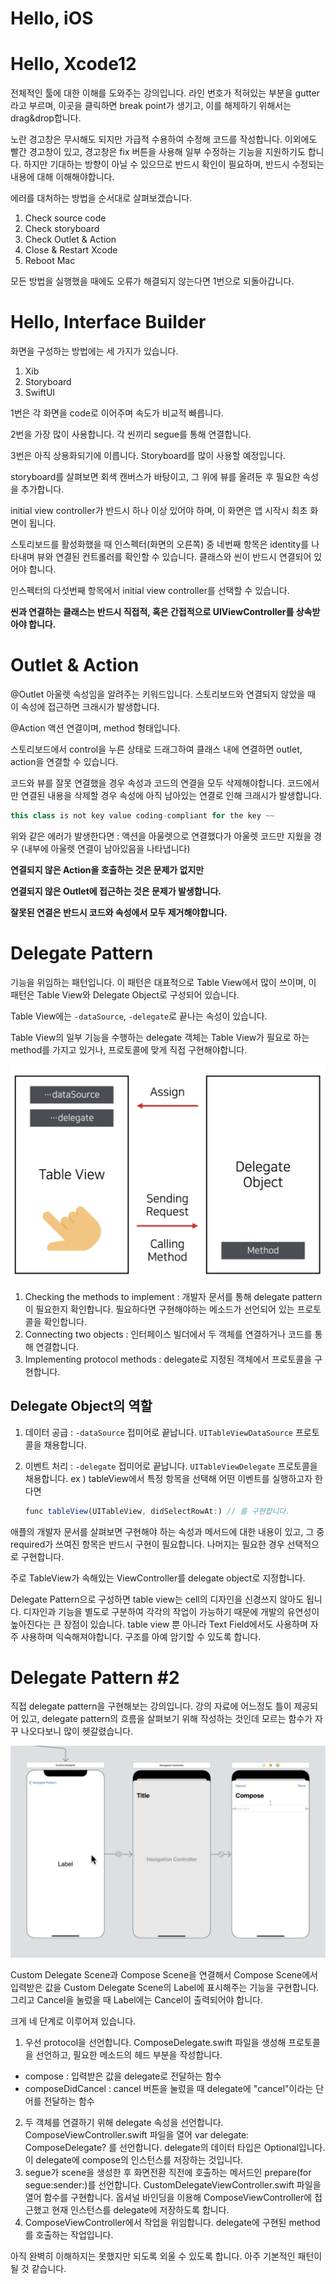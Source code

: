 # Hello, iOS

# Hello, Xcode12

전체적인 툴에 대한 이해를 도와주는 강의입니다. 라인 번호가 적혀있는 부분을 gutter라고 부르며, 이곳을 클릭하면 break point가 생기고, 이를 해제하기 위해서는 drag&drop합니다. 

노란 경고창은 무시해도 되지만 가급적 수용하여 수정해 코드를 작성합니다. 이외에도 빨간 경고창이 있고, 경고창은 fix 버튼을 사용해 일부 수정하는 기능을 지원하기도 합니다. 하지만 기대하는 방향이 아닐 수 있으므로 반드시 확인이 필요하며, 반드시 수정되는 내용에 대해 이해해야합니다.

에러를 대처하는 방법을 순서대로 살펴보겠습니다.

1. Check source code
2. Check storyboard
3. Check Outlet & Action
4. Close & Restart Xcode
5. Reboot Mac

모든 방법을 실행했을 때에도 오류가 해결되지 않는다면 1번으로 되돌아갑니다. 

# Hello, Interface Builder

화면을 구성하는 방법에는 세 가지가 있습니다.

1. Xib
2. Storyboard
3. SwiftUI

1번은 각 화면을 code로 이어주며 속도가 비교적 빠릅니다.

2번을 가장 많이 사용합니다. 각 씬끼리 segue를 통해 연결합니다.

3번은 아직 상용화되기에 이릅니다. Storyboard를 많이 사용할 예정입니다.

storyboard를 살펴보면 회색 캔버스가 바탕이고, 그 위에 뷰를 올려둔 후 필요한 속성을 추가합니다.

initial view controller가 반드시 하나 이상 있어야 하며, 이 화면은 앱 시작시 최초 화면이 됩니다.

스토리보드를 활성화했을 때 인스펙터(화면의 오른쪽) 중 네번째 항목은 identity를 나타내며 뷰와 연결된 컨트롤러를 확인할 수 있습니다. 클래스와 씬이 반드시 연결되어 있어야 합니다. 

인스펙터의 다섯번째 항목에서 initial view controller를 선택할 수 있습니다. 

**씬과 연결하는 클래스는 반드시 직접적, 혹은 간접적으로 UIViewController를 상속받아야 합니다.**

# Outlet & Action

@Outlet 아울렛 속성임을 알려주는 키워드입니다. 스토리보드와 연결되지 않았을 때 이 속성에 접근하면 크래시가 발생합니다.

@Action 액션 연결이며, method 형태입니다. 

스토리보드에서 control을 누른 상태로 드래그하여 클래스 내에 연결하면 outlet, action을 연결할 수 있습니다. 

코드와 뷰를 잘못 연결했을 경우 속성과 코드의 연결을 모두 삭제해야합니다. 코드에서만 연결된 내용을 삭제할 경우 속성에 아직 남아있는 연결로 인해 크래시가 발생합니다. 

```jsx
this class is not key value coding-compliant for the key ~~ 
```

위와 같은 에러가 발생한다면 : 액션을 아울렛으로 연결했다가 아울렛 코드만 지웠을 경우 (내부에 아울렛 연결이 남아있음을 나타냅니다)

**연결되지 않은 Action을 호출하는 것은 문제가 없지만** 

**연결되지 않은 Outlet에 접근하는 것은 문제가 발생합니다.**

**잘못된 연결은 반드시 코드와 속성에서 모두 제거해야합니다.**

# Delegate Pattern

기능을 위임하는 패턴입니다. 이 패턴은 대표적으로 Table View에서 많이 쓰이며, 이 패턴은 Table View와 Delegate Object로 구성되어 있습니다. 

Table View에는 `-dataSource`, `-delegate`로 끝나는 속성이 있습니다. 

Table View의 일부 기능을 수행하는 delegate 객체는 Table View가 필요로 하는 method를 가지고 있거나, 프로토콜에 맞게 직접 구현해야합니다. 

![Hello,%20iOS%20756e52507fd24e529ac11d8279eec671/_2021-03-17__1.48.22.png](Hello,%20iOS%20756e52507fd24e529ac11d8279eec671/_2021-03-17__1.48.22.png)

1. Checking the methods to implement : 개발자 문서를 통해 delegate pattern이 필요한지 확인합니다. 필요하다면 구현해야하는 메소드가 선언되어 있는 프로토콜을 확인합니다.
2. Connecting two objects : 인터페이스 빌더에서 두 객체를 연결하거나 코드를 통해 연결합니다. 
3. Implementing protocol methods  : delegate로 지정된 객체에서 프로토콜을 구현합니다.

## Delegate Object의 역할

1. 데이터 공급 : `-dataSource` 접미어로 끝납니다. `UITableViewDataSource` 프로토콜을 채용합니다.
2. 이벤트 처리 : `-delegate` 접미어로 끝납니다. `UITableViewDelegate` 프로토콜을 채용합니다.
ex ) tableView에서 특정 항목을 선택해 어떤 이벤트를 실행하고자 한다면

    ```jsx
    func tableView(UITableView, didSelectRowAt:) // 를 구현합니다.
    ```

애플의 개발자 문서를 살펴보면 구현해야 하는 속성과 메서드에 대한 내용이 있고, 그 중 required가 쓰여진 항목은 반드시 구현이 필요합니다. 나머지는 필요한 경우 선택적으로 구현합니다. 

주로 TableView가 속해있는 ViewController를 delegate object로 지정합니다. 

Delegate Pattern으로 구성하면 table view는 cell의 디자인을 신경쓰지 않아도 됩니다. 디자인과 기능을 별도로 구분하여 각각의 작업이 가능하기 때문에 개발의 유연성이 높아진다는 큰 장점이 있습니다. table view 뿐 아니라 Text Field에서도 사용하며 자주 사용하며 익숙해져야합니다. 구조를 아예 암기할 수 있도록 합니다. 

# Delegate Pattern #2

직접 delegate pattern을 구현해보는 강의입니다. 강의 자료에 어느정도 틀이 제공되어 있고, delegate pattern의 흐름을 살펴보기 위해 작성하는 것인데 모르는 함수가 자꾸 나오다보니 많이 헷갈렸습니다.

![Hello,%20iOS%20756e52507fd24e529ac11d8279eec671/_2021-03-18__2.37.43.png](Hello,%20iOS%20756e52507fd24e529ac11d8279eec671/_2021-03-18__2.37.43.png)

Custom Delegate Scene과 Compose Scene을 연결해서 Compose Scene에서 입력받은 값을 Custom Delegate Scene의 Label에 표시해주는 기능을 구현합니다. 그리고 Cancel을 눌렀을 때 Label에는 Cancel이 출력되어야 합니다.

크게 네 단계로 이루어져 있습니다.

1. 우선 protocol을 선언합니다. 
ComposeDelegate.swift 파일을 생성해 프로토콜을 선언하고, 필요한 메소드의 헤드 부분을 작성합니다.
- compose : 입력받은 값을 delegate로 전달하는 함수
- composeDidCancel : cancel 버튼을 눌렀을 때 delegate에 "cancel"이라는 단어를 전달하는 함수 
2. 두 객체를 연결하기 위해 delegate 속성을 선언합니다. 
ComposeViewController.swift 파일을 열어 var delegate: ComposeDelegate? 를 선언합니다.
delegate의 데이터 타입은 Optional입니다. 이 delegate에 compose의 인스턴스를 저장하는 것입니다.
3. segue가 scene을 생성한 후 화면전환 직전에 호출하는 메서드인 prepare(for segue:sender:)를 선언합니다.
CustomDelegateViewController.swift 파일을 열어 함수를 구현합니다. 옵셔널 바인딩을 이용해 ComposeViewController에 접근했고 현재 인스턴스를 delegate에 저장하도록 합니다. 
4. ComposeViewController에서 작업을 위임합니다.
delegate에 구현된 method를 호출하는 작업입니다.

아직 완벽히 이해하지는 못했지만 되도록 외울 수 있도록 합니다. 아주 기본적인 패턴이 될 것 같습니다.